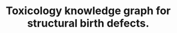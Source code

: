 ---
authors: Evangelista JE, Clarke DJB, Xie Z, Marino GB, Utti V, Jenkins SL, Ahooyi
  TM, Bologa CG, Yang JJ, Binder JL, Kumar P, Lambert CG, Grethe JS, Wenger E, Taylor
  D, Oprea TI, de Bono B, Ma'ayan A
carousel: false
dccs:
- Kids First;LINCS;IDG;SPARC
doi: 10.1038/s43856-023-00329-2
featured: false
issue: '1'
journal: Communications medicine
keywords: '[]'
landmark: false
layout: '@/layouts/Publication.astro'
page: '98'
partnerships: Reproductive Toxicology Screening Pipeline
pmcid: PMC10352311
pmid: 37460679
title: Toxicology knowledge graph for structural birth defects.
tool_id: 33ccfdb7-b5eb-5fca-9fb6-208b7b72099d
volume: '3'
year: 2023
---